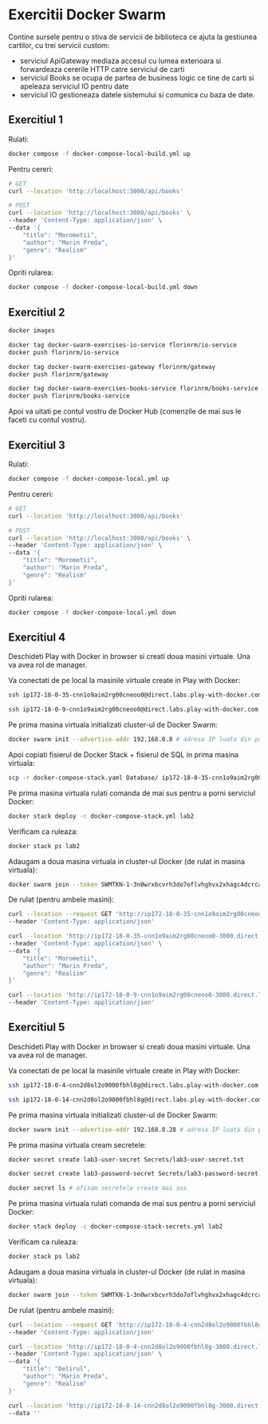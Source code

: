 # Exercitii Docker Swarm

Contine sursele pentru o stiva de servicii de biblioteca ce ajuta la gestiunea cartilor, cu trei servicii custom:

- serviciul ApiGateway mediaza accesul cu lumea exterioara si forwardeaza cererile HTTP catre serviciul de carti
- serviciul Books se ocupa de partea de business logic ce tine de carti si apeleaza serviciul IO pentru date
- serviciul IO gestioneaza datele sistemului si comunica cu baza de date.

## Exercitiul 1

Rulati:
```bash
docker compose -f docker-compose-local-build.yml up
```

Pentru cereri:
```bash
# GET 
curl --location 'http://localhost:3000/api/books'

# POST
curl --location 'http://localhost:3000/api/books' \
--header 'Content-Type: application/json' \
--data '{
    "title": "Morometii",
    "author": "Marin Preda", 
    "genre": "Realism"
}'
```

Opriti rularea:
```bash
docker compose -f docker-compose-local-build.yml down
```

## Exercitiul 2
```bash
docker images

docker tag docker-swarm-exercises-io-service florinrm/io-service
docker push florinrm/io-service

docker tag docker-swarm-exercises-gateway florinrm/gateway
docker push florinrm/gateway

docker tag docker-swarm-exercises-books-service florinrm/books-service
docker push florinrm/books-service
```

Apoi va uitati pe contul vostru de Docker Hub (comenzile de mai sus le faceti cu contul vostru).

## Exercitiul 3

Rulati:
```bash
docker compose -f docker-compose-local.yml up
```

Pentru cereri:
```bash
# GET 
curl --location 'http://localhost:3000/api/books'

# POST
curl --location 'http://localhost:3000/api/books' \
--header 'Content-Type: application/json' \
--data '{
    "title": "Morometii",
    "author": "Marin Preda", 
    "genre": "Realism"
}'
```

Opriti rularea:
```bash
docker compose -f docker-compose-local.yml down
```

## Exercitiul 4

Deschideti Play with Docker in browser si creati doua masini virtuale. Una va avea rol de manager.

Va conectati de pe local la masinile virtuale create in Play with Docker:
```bash
ssh ip172-18-0-35-cnn1o9aim2rg00cneoo0@direct.labs.play-with-docker.com # prima masina virtuala

ssh ip172-18-0-9-cnn1o9aim2rg00cneoo0@direct.labs.play-with-docker.com # a doua masina virtuala 
```

Pe prima masina virtuala initializati cluster-ul de Docker Swarm:
```bash
docker swarm init --advertise-addr 192.168.0.8 # adresa IP luata din pagina de UI sau din ip addr
```

Apoi copiati fisierul de Docker Stack + fisierul de SQL in prima masina virtuala:
```bash
scp -r docker-compose-stack.yaml Database/ ip172-18-0-35-cnn1o9aim2rg00cneoo0@direct.labs.play-with-docker.com:~/
```

Pe prima masina virtuala rulati comanda de mai sus pentru a porni serviciul Docker:
```bash
docker stack deploy -c docker-compose-stack.yml lab2
```

Verificam ca ruleaza:
```bash
docker stack ps lab2
```

Adaugam a doua masina virtuala in cluster-ul Docker (de rulat in masina virtuala):
```bash
docker swarm join --token SWMTKN-1-3n0wrxbcvrh3do7oflvhghvx2xhagc4dcrcarvwef1mv7hqo4k-f42t08hq62365kdd96vqxyc06 192.168.0.8:2377
```

De rulat (pentru ambele masini):
```bash
curl --location --request GET 'http://ip172-18-0-35-cnn1o9aim2rg00cneoo0-3000.direct.labs.play-with-docker.com/api/books/' \
--header 'Content-Type: application/json'

curl --location 'http://ip172-18-0-35-cnn1o9aim2rg00cneoo0-3000.direct.labs.play-with-docker.com/api/books/' \
--header 'Content-Type: application/json' \
--data '{
    "title": "Morometii",
    "author": "Marin Preda", 
    "genre": "Realism"
}'

curl --location 'http://ip172-18-0-9-cnn1o9aim2rg00cneoo0-3000.direct.labs.play-with-docker.com/api/books/' \
--header 'Content-Type: application/json'
```

## Exercitiul 5

Deschideti Play with Docker in browser si creati doua masini virtuale. Una va avea rol de manager.

Va conectati de pe local la masinile virtuale create in Play with Docker:
```bash
ssh ip172-18-0-4-cnn2d8ol2o9000fbhl8g@direct.labs.play-with-docker.com # prima masina virtuala

ssh ip172-18-0-14-cnn2d8ol2o9000fbhl8g@direct.labs.play-with-docker.com # a doua masina virtuala 
```

Pe prima masina virtuala initializati cluster-ul de Docker Swarm:
```bash
docker swarm init --advertise-addr 192.168.0.28 # adresa IP luata din pagina de UI sau din ip addr
```

Pe prima masina virtuala cream secretele:
```bash
docker secret create lab3-user-secret Secrets/lab3-user-secret.txt

docker secret create lab3-password-secret Secrets/lab3-password-secret.txt

docker secret ls # afisam secretele create mai sus
```

Pe prima masina virtuala rulati comanda de mai sus pentru a porni serviciul Docker:
```bash
docker stack deploy -c docker-compose-stack-secrets.yml lab2
```

Verificam ca ruleaza:
```bash
docker stack ps lab2
```

Adaugam a doua masina virtuala in cluster-ul Docker (de rulat in masina virtuala):
```bash
docker swarm join --token SWMTKN-1-3n0wrxbcvrh3do7oflvhghvx2xhagc4dcrcarvwef1mv7hqo4k-f42t08hq62365kdd96vqxyc06 192.168.0.8:2377
```

De rulat (pentru ambele masini):
```bash
curl --location --request GET 'http://ip172-18-0-4-cnn2d8ol2o9000fbhl8g-3000.direct.labs.play-with-docker.com/api/books/' \
--header 'Content-Type: application/json' 

curl --location 'http://ip172-18-0-4-cnn2d8ol2o9000fbhl8g-3000.direct.labs.play-with-docker.com/api/books/' \
--header 'Content-Type: application/json' \
--data '{
    "title": "Delirul",
    "author": "Marin Preda", 
    "genre": "Realism"
}'

curl --location 'http://ip172-18-0-14-cnn2d8ol2o9000fbhl8g-3000.direct.labs.play-with-docker.com/api/books/' \
--data ''
```